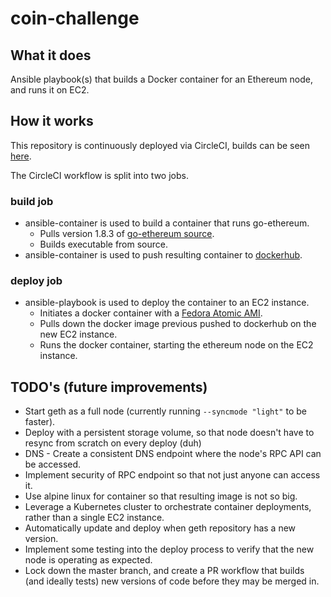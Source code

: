 # coin-challenge

## What it does
Ansible playbook(s) that builds a Docker container for an Ethereum node, and runs it on EC2.

## How it works
This repository is continuously deployed via CircleCI, builds can be seen [here](https://circleci.com/gh/timmyers/workflows/coin-challenge/tree/master).

The CircleCI workflow is split into two jobs.

### build job
* ansible-container is used to build a container that runs go-ethereum.
  * Pulls version 1.8.3 of [go-ethereum source](https://github.com/ethereum/go-ethereum).
  * Builds executable from source.
* ansible-container is used to push resulting container to [dockerhub](https://hub.docker.com/r/timmyers/coin-challenge-go-ethereum/).

### deploy job
* ansible-playbook is used to deploy the container to an EC2 instance.
  * Initiates a docker container with a [Fedora Atomic AMI](https://getfedora.org/en/atomic/download/).
  * Pulls down the docker image previous pushed to dockerhub on the new EC2 instance.
  * Runs the docker container, starting the ethereum node on the EC2 instance.

## TODO's (future improvements)
* Start geth as a full node (currently running `--syncmode "light"` to be faster).
* Deploy with a persistent storage volume, so that node doesn't have to resync from scratch on every deploy (duh)
* DNS - Create a consistent DNS endpoint where the node's RPC API can be accessed.
* Implement security of RPC endpoint so that not just anyone can access it.
* Use alpine linux for container so that resulting image is not so big.
* Leverage a Kubernetes cluster to orchestrate container deployments, rather than a single EC2 instance.
* Automatically update and deploy when geth repository has a new version.
* Implement some testing into the deploy process to verify that the new node is operating as expected.
* Lock down the master branch, and create a PR workflow that builds (and ideally tests) new versions of code before they may be merged in.
